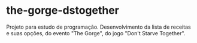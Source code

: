 # the-gorge-dstogether
Projeto para estudo de programação. Desenvolvimento da lista de receitas e suas opções, do evento "The Gorge", do jogo "Don't Starve Together".
